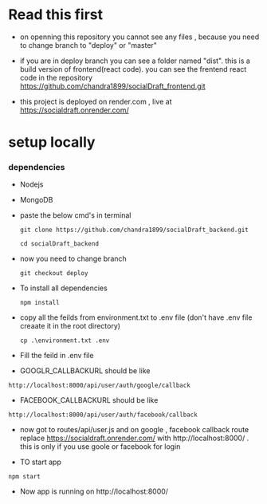 # Read this first
+ on openning this repository you cannot see any files , because you need to change branch to "deploy" or "master"
+ if you are in deploy branch you can see a folder named "dist". this is a build version of frontend(react code). you can see the frentend react code in the repository https://github.com/chandra1899/socialDraft_frontend.git

+ this project is deployed on render.com , live at https://socialdraft.onrender.com/

# setup locally 

### dependencies

+ Nodejs
+ MongoDB


+ paste the below cmd's in terminal
  
  ```
  git clone https://github.com/chandra1899/socialDraft_backend.git
  ```
  ```
  cd socialDraft_backend
  ```

+ now you need to change branch

  ```
  git checkout deploy
  ```

+ To install all dependencies
   
  ```
  npm install
  ```

+ copy all the feilds from environment.txt to .env file (don't have .env file creaate it in the root directory)

  ```
  cp .\environment.txt .env
  ```
+ Fill the feild in .env file

+  GOOGLR_CALLBACKURL should be like

 ```
 http://localhost:8000/api/user/auth/google/callback
 ```
+  FACEBOOK_CALLBACKURL should be like
  ```
  http://localhost:8000/api/user/auth/facebook/callback
  ```
 
+ now got to routes/api/user.js and on google , facebook callback route replace https://socialdraft.onrender.com/ with http://localhost:8000/ . this is 
  only if you use goole or facebook for login

+ TO start app
     
 ```
 npm start
 ```

+ Now app is running on http://localhost:8000/

